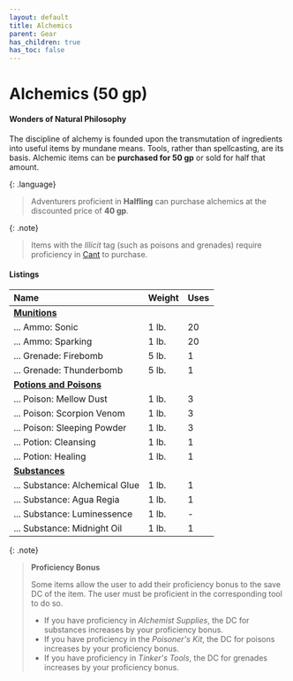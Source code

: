 ```yaml
---
layout: default
title: Alchemics
parent: Gear
has_children: true
has_toc: false
---
```


# Alchemics (50 gp)

#### Wonders of Natural Philosophy

The discipline of alchemy is founded upon the transmutation of ingredients into useful items by mundane means. Tools, rather than spellcasting, are its basis. Alchemic items can be **purchased for 50 gp** or sold for half that amount.

{: .language}
> Adventurers proficient in **Halfling** can purchase alchemics at the discounted price of **40 gp**.

{: .note}
> Items with the _Illicit_ tag (such as poisons and grenades) require proficiency in [Cant](../../more/languages/cant) to purchase.


<!-- #### Crafting

Adventurers proficient with the right type of artisan tools can [craft alchemics](../../adventuring/downtime/alchemy) during [downtime](../../adventuring/downtime/index). The basis consists of combining mundane ingredients with energy from magical materials. For example, a _Potion of Healing_ might combine a selection of herbal leaves with distilled holy water. -->



#### Listings

| Name                                           | Weight | Uses |
| :--------------------------------------------- | :----- | :--- |
| **[Munitions](munitions)**                     |        |      |
| ... Ammo: Sonic                                | 1 lb.  | 20   |
| ... Ammo: Sparking                             | 1 lb.  | 20   |
| ... Grenade: Firebomb                          | 5 lb.  | 1    |
| ... Grenade: Thunderbomb                       | 5 lb.  | 1    |
| **[Potions and Poisons](potions_and_poisons)** |        |      |
| ... Poison: Mellow Dust                        | 1 lb.  | 3    |
| ... Poison: Scorpion Venom                     | 1 lb.  | 3    |
| ... Poison: Sleeping Powder                    | 1 lb.  | 3    |
| ... Potion: Cleansing                          | 1 lb.  | 1    |
| ... Potion: Healing                            | 1 lb.  | 1    |
| **[Substances](substances)**                   |        |      |
| ... Substance: Alchemical Glue                 | 1 lb.  | 1    |
| ... Substance: Agua Regia                      | 1 lb.  | 1    |
| ... Substance: Luminessence                    | 1 lb.  | -    |
| ... Substance: Midnight Oil                    | 1 lb.  | 1    |


{: .note}
> **Proficiency Bonus**
> 
> Some items allow the user to add their proficiency bonus to the save DC of the item. The user must be proficient in the corresponding tool to do so. 
> 
> * If you have proficiency in _Alchemist Supplies_, the DC for substances increases by your proficiency bonus.
> * If you have proficiency in the _Poisoner's Kit_, the DC for poisons increases by your proficiency bonus. 
> * If you have proficiency in _Tinker's Tools_, the DC for grenades increases by your proficiency bonus.
